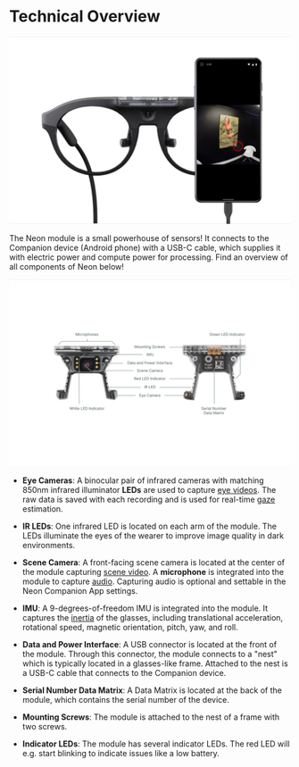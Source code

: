 # Technical Overview

![Technical Overview](./technical_overview_hs_1.webp)

The Neon module is a small powerhouse of sensors! It connects to the Companion device (Android phone) with a USB-C cable, which supplies it with electric power and compute power for processing. Find an overview of all components of Neon below!

![Technical Overview](./technical_overview_2.webp)

- **Eye Cameras**: A binocular pair of infrared cameras with matching 850nm infrared illuminator **LEDs** are used to capture [eye videos](/data-collection/data-streams/#eye-videos). The raw data is saved with each recording and is used for real-time [gaze](/data-collection/data-streams/#gaze) estimation.

- **IR LEDs**: One infrared LED is located on each arm of the module. The LEDs illuminate the eyes of the wearer to improve image quality in dark environments.

- **Scene Camera**: A front-facing scene camera is located at the center of the module capturing [scene video](/data-collection/data-streams/#scene-video). A **microphone** is integrated into the module to capture [audio](/data-collection/data-streams/#audio). Capturing audio is optional and settable in the Neon Companion App settings.

- **IMU**: A 9-degrees-of-freedom IMU is integrated into the module. It captures the [inertia](/data-collection/data-streams/#movement-imu-data) of the glasses, including translational acceleration, rotational speed, magnetic orientation, pitch, yaw, and roll.

- **Data and Power Interface**: A USB connector is located at the front of the module. Through this connector, the module connects to a "nest" which is typically located in a glasses-like frame. Attached to the nest is a USB-C cable that connects to the Companion device.

- **Serial Number Data Matrix**: A Data Matrix is located at the back of the module, which contains the serial number of the device.

- **Mounting Screws**: The module is attached to the nest of a frame with two screws.

- **Indicator LEDs**: The module has several indicator LEDs. The red LED will e.g. start blinking to indicate issues like a low battery.
